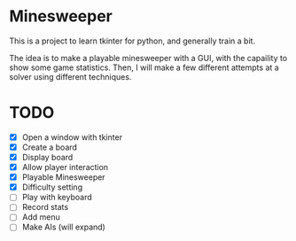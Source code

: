 # Minesweeper

This is a project to learn tkinter for python, and generally train a bit.

The idea is to make a playable minesweeper with a GUI, with the capaility to show some game statistics. Then, I will make a few different attempts at a solver using different techniques.

# TODO

- [X] Open a window with tkinter
- [X] Create a board
- [X] Display board
- [X] Allow player interaction
- [X] Playable Minesweeper
- [X] Difficulty setting
- [ ] Play with keyboard
- [ ] Record stats
- [ ] Add menu
- [ ] Make AIs (will expand)
